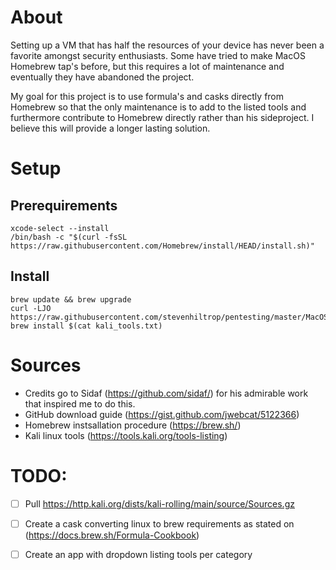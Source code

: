 # About
Setting up a VM that has half the resources of your device has never been a favorite amongst security enthusiasts. Some have tried to make MacOS Homebrew tap's before, but this requires a lot of maintenance and eventually they have abandoned the project.

My goal for this project is to use formula's and casks directly from Homebrew so that the only maintenance is to add to the listed tools and furthermore contribute to Homebrew directly rather than his sideproject. I believe this will provide a longer lasting solution.

# Setup
## Prerequirements
    xcode-select --install
    /bin/bash -c "$(curl -fsSL https://raw.githubusercontent.com/Homebrew/install/HEAD/install.sh)"

## Install
    brew update && brew upgrade
    curl -LJO https://raw.githubusercontent.com/stevenhiltrop/pentesting/master/MacOS/kali_tools.txt
    brew install $(cat kali_tools.txt)

# Sources
- Credits go to Sidaf (https://github.com/sidaf/) for his admirable work that inspired me to do this.
- GitHub download guide (https://gist.github.com/jwebcat/5122366)
- Homebrew instsallation procedure (https://brew.sh/)
- Kali linux tools (https://tools.kali.org/tools-listing)


# TODO:
- [ ] Pull https://http.kali.org/dists/kali-rolling/main/source/Sources.gz
- [ ] Create a cask converting linux to brew requirements as stated on (https://docs.brew.sh/Formula-Cookbook)
- [ ] Create an app with dropdown listing tools per category


